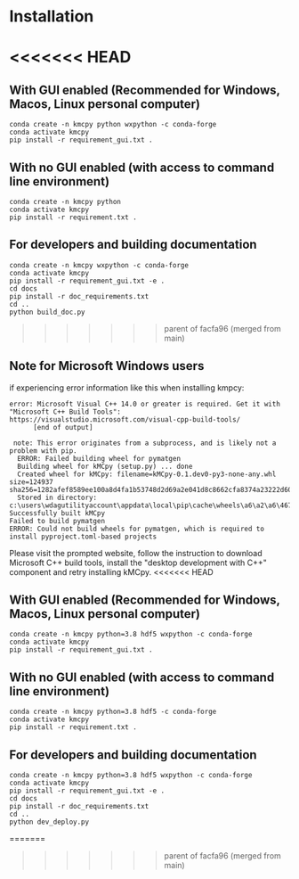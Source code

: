 # Installation

<<<<<<< HEAD
=======
## With GUI enabled (Recommended for Windows, Macos, Linux personal computer)

```
conda create -n kmcpy python wxpython -c conda-forge
conda activate kmcpy
pip install -r requirement_gui.txt .
```


## With no GUI enabled (with access to command line environment)

```
conda create -n kmcpy python
conda activate kmcpy
pip install -r requirement.txt .
```

## For developers and building documentation

```
conda create -n kmcpy wxpython -c conda-forge
conda activate kmcpy
pip install -r requirement_gui.txt -e .
cd docs
pip install -r doc_requirements.txt
cd ..
python build_doc.py
```

>>>>>>> parent of facfa96 (merged from main)
## Note for Microsoft Windows users

if experiencing error information like this when installing kmpcy:

```
error: Microsoft Visual C++ 14.0 or greater is required. Get it with "Microsoft C++ Build Tools": https://visualstudio.microsoft.com/visual-cpp-build-tools/
      [end of output]

 note: This error originates from a subprocess, and is likely not a problem with pip.
  ERROR: Failed building wheel for pymatgen
  Building wheel for kMCpy (setup.py) ... done
  Created wheel for kMCpy: filename=kMCpy-0.1.dev0-py3-none-any.whl size=124937 sha256=1282afef8589ee100a8d4fa1b53748d2d69a2e041d8c8662cfa8374a23222d60
  Stored in directory: c:\users\wdagutilityaccount\appdata\local\pip\cache\wheels\a6\a2\a6\4675cd18beeaea66ca25508dcaef9c1b59689e7794a770d602
Successfully built kMCpy
Failed to build pymatgen
ERROR: Could not build wheels for pymatgen, which is required to install pyproject.toml-based projects
```

Please visit the prompted website, follow the instruction to download Microsoft C++ build tools, install the "desktop development with C++" component and retry installing kMCpy. 
<<<<<<< HEAD

## With GUI enabled (Recommended for Windows, Macos, Linux personal computer)

```
conda create -n kmcpy python=3.8 hdf5 wxpython -c conda-forge
conda activate kmcpy
pip install -r requirement_gui.txt .
```


## With no GUI enabled (with access to command line environment)

```
conda create -n kmcpy python=3.8 hdf5 -c conda-forge
conda activate kmcpy
pip install -r requirement.txt .
```

## For developers and building documentation

```
conda create -n kmcpy python=3.8 hdf5 wxpython -c conda-forge
conda activate kmcpy
pip install -r requirement_gui.txt -e .
cd docs
pip install -r doc_requirements.txt
cd ..
python dev_deploy.py
```
=======
>>>>>>> parent of facfa96 (merged from main)
